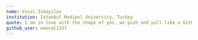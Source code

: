 ```yaml
---
name: Vusal Ismayilov
institution: Istanbul Medipol University, Turkey
quote: I am in love with the shape of you, we push and pull like a GitHub do
github_user: woosal1337
---
```


